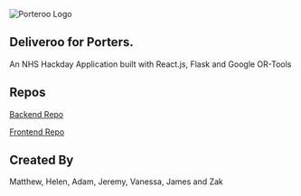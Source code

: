 ![Porteroo Logo](https://i.imgur.com/Bn1EWMr.png)

## Deliveroo for Porters.

An NHS Hackday Application built with React.js, Flask and Google OR-Tools

## Repos
[Backend Repo](https://github.com/JJMinton/porter-routing)

[Frontend Repo](https://github.com/vlbee/porteroo)

## Created By

Matthew, Helen, Adam, Jeremy, Vanessa, James and Zak
